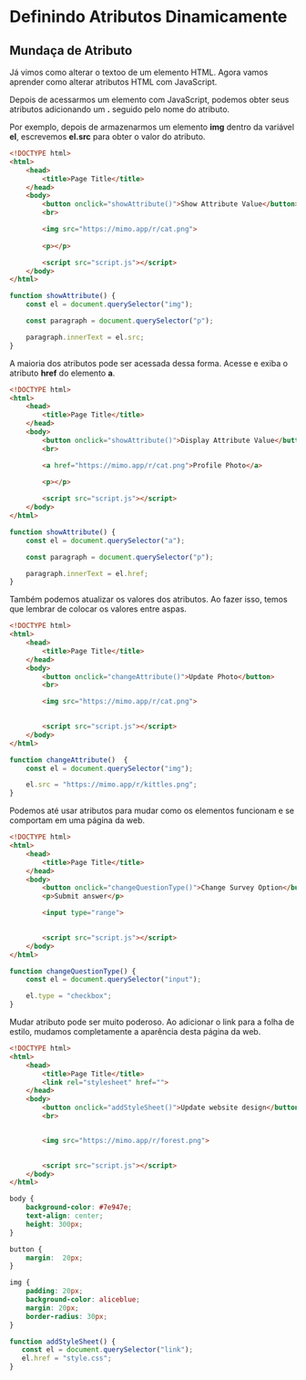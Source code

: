 # Definindo Atributos Dinamicamente

## Mundaça de Atributo

Já vimos como alterar o textoo de um elemento HTML. Agora vamos aprender como alterar atributos HTML com JavaScript.

Depois de acessarmos um elemento com JavaScript, podemos obter seus atributos adicionando um **.** seguido pelo nome do atributo. 

Por exemplo, depois de armazenarmos um elemento **img** dentro da variável **el**, escrevemos **el.src** para obter o valor do atributo.

```html
<!DOCTYPE html>
<html>
	<head>
		<title>Page Title</title>
	</head>
	<body>
		<button onclick="showAttribute()">Show Attribute Value</button>
		<br>

		<img src="https://mimo.app/r/cat.png">
		
		<p></p>

		<script src="script.js"></script>
	</body>
</html>
```
```js
function showAttribute() {
    const el = document.querySelector("img");

    const paragraph = document.querySelector("p");

    paragraph.innerText = el.src;
}
```

A maioria dos atributos pode ser acessada dessa forma. Acesse e exiba o atributo **href** do elemento **a**.

```html
<!DOCTYPE html>
<html>
	<head>
		<title>Page Title</title>
	</head>
	<body>
		<button onclick="showAttribute()">Display Attribute Value</button>
		<br>

		<a href="https://mimo.app/r/cat.png">Profile Photo</a>
		
		<p></p>

		<script src="script.js"></script>
	</body>
</html>
```
```js
function showAttribute() {
    const el = document.querySelector("a");

    const paragraph = document.querySelector("p");

    paragraph.innerText = el.href;
}
```
Também podemos atualizar os valores dos atributos. Ao fazer isso, temos que lembrar de colocar os valores entre aspas.

```html
<!DOCTYPE html>
<html>
	<head>
		<title>Page Title</title>
	</head>
	<body>
		<button onclick="changeAttribute()">Update Photo</button>
		<br>

		<img src="https://mimo.app/r/cat.png">
		

		<script src="script.js"></script>
	</body>
</html>
```
```js
function changeAttribute()  {
    const el = document.querySelector("img");

    el.src = "https://mimo.app/r/kittles.png";
}
```
Podemos até usar atributos para mudar como os elementos funcionam e se comportam em uma página da web. 

```html
<!DOCTYPE html>
<html>
	<head>
		<title>Page Title</title>
	</head>
	<body>
		<button onclick="changeQuestionType()">Change Survey Option</button>
		<p>Submit answer</p>

		<input type="range">
		

		<script src="script.js"></script>
	</body>
</html>
```
```js
function changeQuestionType() {
    const el = document.querySelector("input");

    el.type = "checkbox";
}
```
Mudar atributo pode ser muito poderoso. Ao adicionar o link para a folha de estilo, mudamos completamente a aparência desta página da web.

```html
<!DOCTYPE html>
<html>
	<head>
		<title>Page Title</title>
		<link rel="stylesheet" href="">
	</head>
	<body>
		<button onclick="addStyleSheet()">Update website design</button>
		<br>


		<img src="https://mimo.app/r/forest.png">
		

		<script src="script.js"></script>
	</body>
</html>
```
```css
body {
	background-color: #7e947e;
    text-align: center;
    height: 300px;
}

button {
    margin:  20px;
}

img {
    padding: 20px;
    background-color: aliceblue;
    margin: 20px;
    border-radius: 30px;
}
```
```js
function addStyleSheet() {
   const el = document.querySelector("link");
   el.href = "style.css";
}
```